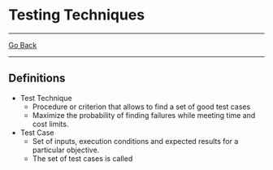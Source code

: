 # Testing Techniques
---
[Go Back](../README.md)

---
## Definitions
- Test Technique 
	- Procedure or criterion that allows to find a set of good test cases
	- Maximize the probability of finding failures while meeting time and cost limits.
- Test Case
	- Set of inputs, execution conditions and expected results for a particular objective.
	- The set of test cases is called 